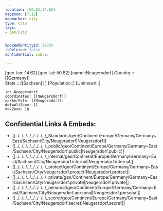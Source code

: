 ```yaml
---
location: [50.82,14.62] 
mapzoom: [7,12] 
mapmarker: city 
type: City
tags:
- geo/City


SpocWebEntityId: 32825
isDeleted: false
confidential: public

---
```

[geo-lon::14.62] 
[geo-lat::50.82] 
[name::Neugersdorf] 
Country :: [[Germany]]  
State :: [[Sachsen]] ] 
[Population::] 
[Unknown::] 


```leaflet
id: Neugersdorf
coordinates: [[Neugersdorf]] 
markerFile: [[Neugersdorf]] 
defaultZoom: 11 
maxZoom: 18
```


## Confidential Links & Embeds: 
- [[../../../../../../../../_Standards/geo/Continent/Europe/Germany/Germany~East/Sachsen/City/Neugersdorf|Neugersdorf]] 
- [[../../../../../../../../_public/geo/Continent/Europe/Germany/Germany~East/Sachsen/City/Neugersdorf.public|Neugersdorf.public]] 
- [[../../../../../../../../_internal/geo/Continent/Europe/Germany/Germany~East/Sachsen/City/Neugersdorf.internal|Neugersdorf.internal]] 
- [[../../../../../../../../_protect/geo/Continent/Europe/Germany/Germany~East/Sachsen/City/Neugersdorf.protect|Neugersdorf.protect]] 
- [[../../../../../../../../_private/geo/Continent/Europe/Germany/Germany~East/Sachsen/City/Neugersdorf.private|Neugersdorf.private]] 
- [[../../../../../../../../_personal/geo/Continent/Europe/Germany/Germany~East/Sachsen/City/Neugersdorf.personal|Neugersdorf.personal]] 
- [[../../../../../../../../_secret/geo/Continent/Europe/Germany/Germany~East/Sachsen/City/Neugersdorf.secret|Neugersdorf.secret]] 
